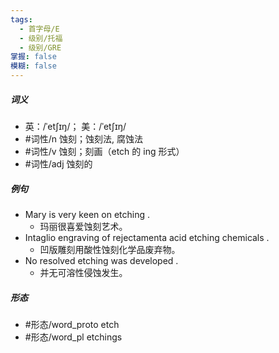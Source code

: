 ```yaml
---
tags:
  - 首字母/E
  - 级别/托福
  - 级别/GRE
掌握: false
模糊: false
---
```

##### 词义
- 英：/ˈetʃɪŋ/； 美：/ˈetʃɪŋ/
- #词性/n  蚀刻；蚀刻法, 腐蚀法
- #词性/v  蚀刻；刻画（etch 的 ing 形式）
- #词性/adj   蚀刻的
##### 例句
- Mary is very keen on etching .
	- 玛丽很喜爱蚀刻艺术。
- Intaglio engraving of rejectamenta acid etching chemicals .
	- 凹版雕刻用酸性蚀刻化学品废弃物。
- No resolved etching was developed .
	- 并无可溶性侵蚀发生。
##### 形态
- #形态/word_proto etch
- #形态/word_pl etchings
